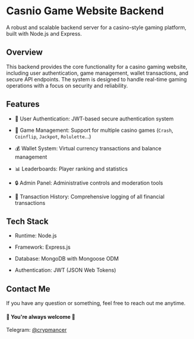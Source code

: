# Casnio Game Website Backend

A robust and scalable backend server for a casino-style gaming platform, built with Node.js and Express.

## Overview

This backend provides the core functionality for a casino gaming website, including user authentication, game management, wallet transactions, and secure API endpoints. The system is designed to handle real-time gaming operations with a focus on security and reliability.

## Features

- 🔐 User Authentication: JWT-based secure authentication system

- 🎰 Game Management: Support for multiple casino games (`Crash`, `Coinflip`, `Jackpot`, `Rolulette`...)

- 💰 Wallet System: Virtual currency transactions and balance management

- 📊 Leaderboards: Player ranking and statistics

- 🔒 Admin Panel: Administrative controls and moderation tools

- 📝 Transaction History: Comprehensive logging of all financial transactions


## Tech Stack

- Runtime: Node.js

- Framework: Express.js

- Database: MongoDB with Mongoose ODM

- Authentication: JWT (JSON Web Tokens)

## Contact Me

If you have any question or something, feel free to reach out me anytime.
<br>
#### 🌹 You're always welcome 🌹

Telegram: [@crypmancer](https://t.me/crypmancer) <br>
